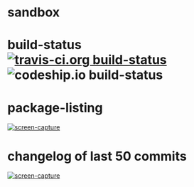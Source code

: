sandbox
=======



# build-status [![travis-ci.org build-status](https://api.travis-ci.org/kaizhu256/node-utility2.svg)](https://travis-ci.org/kaizhu256/sandbox) ![codeship.io build-status](https://codeship.com/projects/0e6471d0-2236-0133-bcd6-0629495f9866/status)



# package-listing
[![screen-capture](https://kaizhu256.github.io/sandbox/build/screen-capture.gitLsTree.svg)](https://github.com/kaizhu256/sandbox)



# changelog of last 50 commits
[![screen-capture](https://kaizhu256.github.io/sandbox/build/screen-capture.gitLog.svg)](https://github.com/kaizhu256/sandbox/commits)
